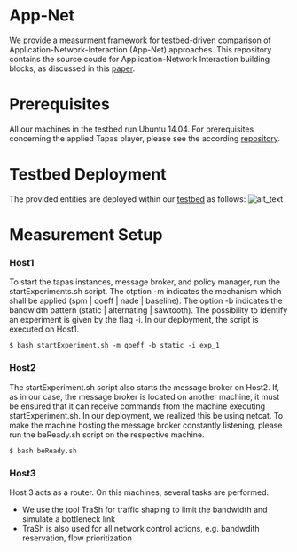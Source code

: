 # App-Net

We provide a measurment framework for testbed-driven comparison of Application-Network-Interaction (App-Net) approaches. This repository contains the source coude for Application-Network Interaction building blocks, as discussed in this [paper](https://github.com/ldecicco/tapas). 

# Prerequisites
All our machines in the testbed run Ubuntu 14.04. 
For prerequisites concerning the applied Tapas player, please see the according [repository]( http://ieeexplore.ieee.org/abstract/document/7810252/). 

# Testbed Deployment
The provided entities are deployed within our [testbed](https://github.com/lsinfo3/App-Net/blob/master/BACKGROUND.md) as follows:
![alt_text](https://github.com/lsinfo3/App-Net/blob/master/illustrations/deployment.PNG)

# Measurement Setup
### Host1
To start the tapas instances, message broker, and policy manager, run the startExperiments.sh script. 
The otption -m indicates the mechanism which shall be applied (spm | qoeff | nade | baseline).
The option -b indicates the bandwidth pattern (static | alternating | sawtooth). 
The possibility to identify an experiment is given by the flag -i. In our deployment, the script is executed on Host1. 
```
$ bash startExperiment.sh -m qoeff -b static -i exp_1
```
### Host2
The startExperiment.sh script also starts the message broker on Host2. 
If, as in our case, the message broker is located on another machine, it must be ensured that it can receive commands from the machine executing startExperiment.sh. In our deployment, we realized this be using netcat. To make the machine hosting the message broker constantly listening, please run the beReady.sh script on the respective machine. 
```
$ bash beReady.sh 
```

### Host3
Host 3 acts as a router. 
On this machines, several tasks are performed. 
* We use the tool TraSh for traffic shaping to limit the bandwidth and simulate a bottleneck link
* TraSh is also used for all network control actions, e.g. bandwdith reservation, flow prioritization



